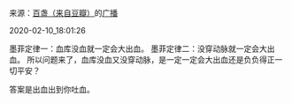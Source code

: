 来源：[百盏（来自豆瓣）](https://www.douban.com/people/hongshulin/)的[广播](https://www.douban.com/people/hongshulin/status/2802442986/)


2020-02-10_18:01:26


墨菲定律一：血库没血就一定会大出血。
墨菲定律二：没穿动脉就一定会大出血。
所以问题来了，血库没血又没穿动脉，是一定一定会大出血还是负负得正一切平安？

答案是出血出到你吐血。
